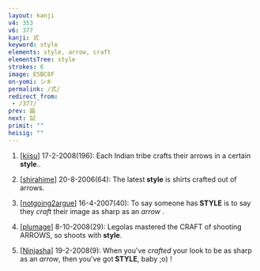 ```yaml
---
layout: kanji
v4: 353
v6: 377
kanji: 式
keyword: style
elements: style, arrow, craft
elementsTree: style
strokes: 6
image: E5BC8F
on-yomi: シキ
permalink: /式/
redirect_from:
 - /377/
prev: 諭
next: 試
primit: ""
heisig: ""
---
```


1) [<a href="http://kanji.koohii.com/profile/kiisu">kiisu</a>] 17-2-2008(196): Each Indian tribe crafts their arrows in a certain<strong> style</strong>..

2) [<a href="http://kanji.koohii.com/profile/shirahime">shirahime</a>] 20-8-2006(64): The latest<strong> style</strong> is shirts crafted out of arrows.

3) [<a href="http://kanji.koohii.com/profile/notgoing2argue">notgoing2argue</a>] 16-4-2007(40): To say someone has<strong> STYLE</strong> is to say they <em>craft</em> their image as sharp as an <em>arrow</em> .

4) [<a href="http://kanji.koohii.com/profile/plumage">plumage</a>] 8-10-2008(29): Legolas mastered the CRAFT of shooting ARROWS, so shoots with<strong> style</strong>.

5) [<a href="http://kanji.koohii.com/profile/Ninjasha">Ninjasha</a>] 19-2-2008(9): When you&#039;ve <em>crafted</em> your look to be as sharp as an <em>arrow</em>, then you&#039;ve got<strong> STYLE</strong>, baby ;o) !

